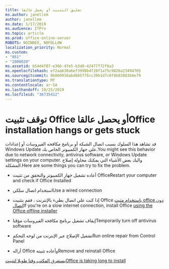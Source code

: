 ```yaml
---
title: تعليق التثبيت أو يحصل عالقا
ms.author: janellem
author: janellem
ms.date: 1/17/2019
ms.audience: ITPro
ms.topic: article
ms.prod: office-online-server
ROBOTS: NOINDEX, NOFOLLOW
localization_priority: Normal
ms.custom:
- "851"
- "2000020"
ms.assetid: b54d4f87-e366-47e5-b3d8-42477f72f6a3
ms.openlocfilehash: e72aa630a6ef3998b4f20f1a75c9826a23494705
ms.sourcegitcommit: 0b06093dabd685f76cc39b1d7c0f8b03883b6e79
ms.translationtype: MT
ms.contentlocale: ar-SA
ms.lasthandoff: 10/25/2019
ms.locfileid: "36735412"
---
```

# <a name="office-installation-hangs-or-gets-stuck"></a><span data-ttu-id="23ebd-102">توقف تثبيت Office أو يحصل عالقا</span><span class="sxs-lookup"><span data-stu-id="23ebd-102">Office installation hangs or gets stuck</span></span>

<span data-ttu-id="23ebd-103">قد تشاهد هذا السلوك بسبب اتصال الشبكة أو برنامج مكافحه الفيروسات أو إعدادات Windows Update علي جهاز الكمبيوتر الخاص بك.</span><span class="sxs-lookup"><span data-stu-id="23ebd-103">You might see this behavior due to network connectivity, antivirus software, or Windows Update settings on your computer.</span></span> <span data-ttu-id="23ebd-104">واليك بعض الأشياء التي يمكنك محاولة إصلاح المشكلة.</span><span class="sxs-lookup"><span data-stu-id="23ebd-104">Here are some things you can try to fix the problem.</span></span>
  
- <span data-ttu-id="23ebd-105">أعاده تشغيل جهاز الكمبيوتر والتحقق من تثبيت Office</span><span class="sxs-lookup"><span data-stu-id="23ebd-105">Restart your computer and check if Office Installed</span></span>

- <span data-ttu-id="23ebd-106">استخدام اتصال سلكي</span><span class="sxs-lookup"><span data-stu-id="23ebd-106">Use a wired connection</span></span>

- <span data-ttu-id="23ebd-107">إذا كنت علي اتصال بطيء بالإنترنت ، فقم بتثبيت Office [باستخدام مثبت office دون اتصال](https://support.office.com/article/f0a85fe7-118f-41cb-a791-d59cef96ad1c?wt.mc_id=Alchemy_ClientDIA)</span><span class="sxs-lookup"><span data-stu-id="23ebd-107">If you're on a slow internet connection, install Office [using the Office offline installer](https://support.office.com/article/f0a85fe7-118f-41cb-a791-d59cef96ad1c?wt.mc_id=Alchemy_ClientDIA)</span></span>

- <span data-ttu-id="23ebd-108">إيقاف تشغيل برنامج مكافحه الفيروسات مؤقتا</span><span class="sxs-lookup"><span data-stu-id="23ebd-108">Temporarily turn off antivirus software</span></span>

- <span data-ttu-id="23ebd-109">تشغيل الإصلاح عبر الإنترنت من لوحه التحكم</span><span class="sxs-lookup"><span data-stu-id="23ebd-109">Run online repair from Control Panel</span></span>

- <span data-ttu-id="23ebd-110">أزاله Office وأعاده تثبيته</span><span class="sxs-lookup"><span data-stu-id="23ebd-110">Remove and reinstall Office</span></span>

[<span data-ttu-id="23ebd-111">يستغرق المكتب وقتا طويلا لتثبيت</span><span class="sxs-lookup"><span data-stu-id="23ebd-111">Office is taking long to install</span></span>](https://support.office.com/article/0f09f357-3fef-42a6-b8aa-cef4c6c44bdf?wt.mc_id=Alchemy_ClientDIA)
  
